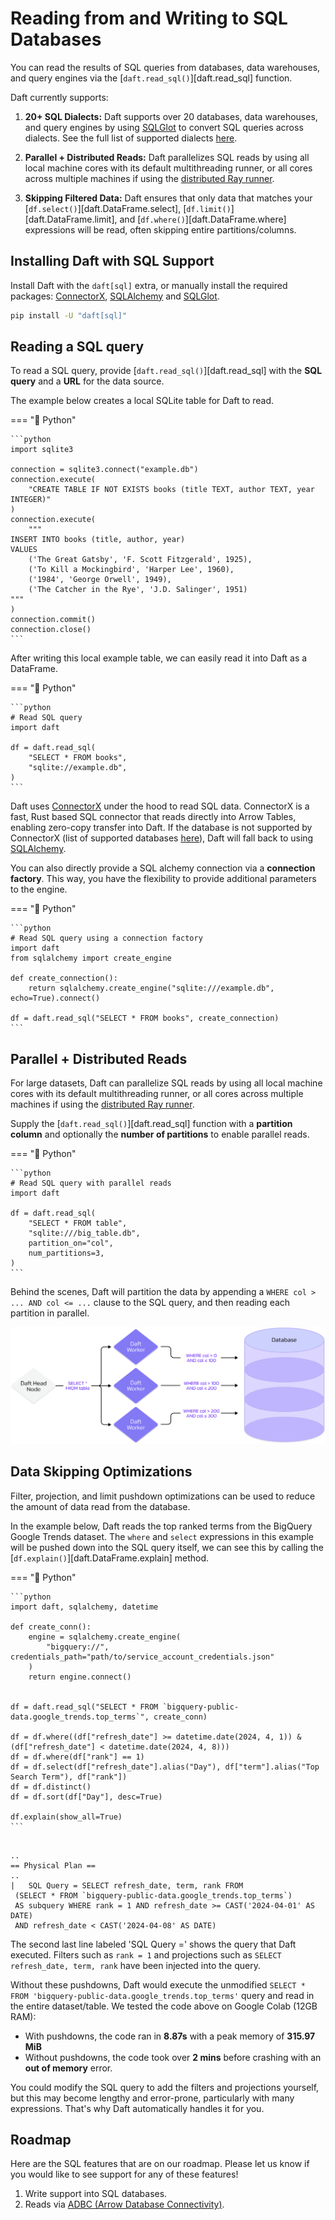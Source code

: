 # Reading from and Writing to SQL Databases

You can read the results of SQL queries from databases, data warehouses, and query engines via the [`daft.read_sql()`][daft.read_sql] function.

Daft currently supports:

1. **20+ SQL Dialects:** Daft supports over 20 databases, data warehouses, and query engines by using [SQLGlot](https://sqlglot.com/sqlglot.html) to convert SQL queries across dialects. See the full list of supported dialects [here](https://sqlglot.com/sqlglot/dialects.html).

2. **Parallel + Distributed Reads:** Daft parallelizes SQL reads by using all local machine cores with its default multithreading runner, or all cores across multiple machines if using the [distributed Ray runner](../distributed.md).

3. **Skipping Filtered Data:** Daft ensures that only data that matches your [`df.select()`][daft.DataFrame.select], [`df.limit()`][daft.DataFrame.limit], and [`df.where()`][daft.DataFrame.where] expressions will be read, often skipping entire partitions/columns.

## Installing Daft with SQL Support

Install Daft with the `daft[sql]` extra, or manually install the required packages: [ConnectorX](https://sfu-db.github.io/connector-x/databases.html), [SQLAlchemy](https://docs.sqlalchemy.org/en/20/orm/quickstart.html) and [SQLGlot](https://sqlglot.com/sqlglot.html).

```bash
pip install -U "daft[sql]"
```

## Reading a SQL query

To read a SQL query, provide [`daft.read_sql()`][daft.read_sql] with the **SQL query** and a **URL** for the data source.

The example below creates a local SQLite table for Daft to read.

=== "🐍 Python"

    ```python
    import sqlite3

    connection = sqlite3.connect("example.db")
    connection.execute(
        "CREATE TABLE IF NOT EXISTS books (title TEXT, author TEXT, year INTEGER)"
    )
    connection.execute(
        """
    INSERT INTO books (title, author, year)
    VALUES
        ('The Great Gatsby', 'F. Scott Fitzgerald', 1925),
        ('To Kill a Mockingbird', 'Harper Lee', 1960),
        ('1984', 'George Orwell', 1949),
        ('The Catcher in the Rye', 'J.D. Salinger', 1951)
    """
    )
    connection.commit()
    connection.close()
    ```

After writing this local example table, we can easily read it into Daft as a DataFrame.

=== "🐍 Python"

    ```python
    # Read SQL query
    import daft

    df = daft.read_sql(
        "SELECT * FROM books",
        "sqlite://example.db",
    )
    ```

Daft uses [ConnectorX](https://sfu-db.github.io/connector-x/databases.html) under the hood to read SQL data. ConnectorX is a fast, Rust based SQL connector that reads directly into Arrow Tables, enabling zero-copy transfer into Daft. If the database is not supported by ConnectorX (list of supported databases [here](https://sfu-db.github.io/connector-x/intro.html#supported-sources-destinations)), Daft will fall back to using [SQLAlchemy](https://docs.sqlalchemy.org/en/20/orm/quickstart.html).

You can also directly provide a SQL alchemy connection via a **connection factory**. This way, you have the flexibility to provide additional parameters to the engine.

=== "🐍 Python"

    ```python
    # Read SQL query using a connection factory
    import daft
    from sqlalchemy import create_engine

    def create_connection():
        return sqlalchemy.create_engine("sqlite:///example.db", echo=True).connect()

    df = daft.read_sql("SELECT * FROM books", create_connection)
    ```

## Parallel + Distributed Reads

For large datasets, Daft can parallelize SQL reads by using all local machine cores with its default multithreading runner, or all cores across multiple machines if using the [distributed Ray runner](../distributed.md).

Supply the [`daft.read_sql()`][daft.read_sql] function with a **partition column** and optionally the **number of partitions** to enable parallel reads.

=== "🐍 Python"

    ```python
    # Read SQL query with parallel reads
    import daft

    df = daft.read_sql(
        "SELECT * FROM table",
        "sqlite:///big_table.db",
        partition_on="col",
        num_partitions=3,
    )
    ```

Behind the scenes, Daft will partition the data by appending a `WHERE col > ... AND col <= ...` clause to the SQL query, and then reading each partition in parallel.

![SQL Distributed Read](../img/sql_distributed_read.png)

## Data Skipping Optimizations

Filter, projection, and limit pushdown optimizations can be used to reduce the amount of data read from the database.

In the example below, Daft reads the top ranked terms from the BigQuery Google Trends dataset. The `where` and `select` expressions in this example will be pushed down into the SQL query itself, we can see this by calling the [`df.explain()`][daft.DataFrame.explain] method.

=== "🐍 Python"

    ```python
    import daft, sqlalchemy, datetime

    def create_conn():
        engine = sqlalchemy.create_engine(
            "bigquery://", credentials_path="path/to/service_account_credentials.json"
        )
        return engine.connect()


    df = daft.read_sql("SELECT * FROM `bigquery-public-data.google_trends.top_terms`", create_conn)

    df = df.where((df["refresh_date"] >= datetime.date(2024, 4, 1)) & (df["refresh_date"] < datetime.date(2024, 4, 8)))
    df = df.where(df["rank"] == 1)
    df = df.select(df["refresh_date"].alias("Day"), df["term"].alias("Top Search Term"), df["rank"])
    df = df.distinct()
    df = df.sort(df["Day"], desc=True)

    df.explain(show_all=True)
    ```

``` {title="Output"}

..
== Physical Plan ==
..
|   SQL Query = SELECT refresh_date, term, rank FROM
 (SELECT * FROM `bigquery-public-data.google_trends.top_terms`)
 AS subquery WHERE rank = 1 AND refresh_date >= CAST('2024-04-01' AS DATE)
 AND refresh_date < CAST('2024-04-08' AS DATE)
```

The second last line labeled 'SQL Query =' shows the query that Daft executed. Filters such as `rank = 1` and projections such as `SELECT refresh_date, term, rank` have been injected into the query.

Without these pushdowns, Daft would execute the unmodified `SELECT * FROM 'bigquery-public-data.google_trends.top_terms'` query and read in the entire dataset/table. We tested the code above on Google Colab (12GB RAM):

- With pushdowns, the code ran in **8.87s** with a peak memory of **315.97 MiB**
- Without pushdowns, the code took over **2 mins** before crashing with an **out of memory** error.

You could modify the SQL query to add the filters and projections yourself, but this may become lengthy and error-prone, particularly with many expressions. That's why Daft automatically handles it for you.

## Roadmap

Here are the SQL features that are on our roadmap. Please let us know if you would like to see support for any of these features!

1. Write support into SQL databases.
2. Reads via [ADBC (Arrow Database Connectivity)](https://arrow.apache.org/docs/format/ADBC.html).

